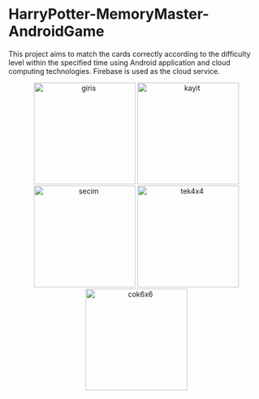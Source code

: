 # HarryPotter-MemoryMaster-AndroidGame
This project aims to match the cards correctly according to the difficulty level within the specified time using Android application and cloud computing technologies. Firebase is used as the cloud service.
<p align="center">
  <img width="200" src="https://user-images.githubusercontent.com/130709461/236045779-37bb2422-9db8-4b78-aaf9-63d5022740da.jpeg" alt="giris">
  <img width="200" src="https://user-images.githubusercontent.com/130709461/236046008-d0f2741b-b4e3-426f-b6f0-d735b13c60cd.jpeg" alt="kayit">
  <img width="200" src="https://user-images.githubusercontent.com/130709461/236045914-aeb3e11f-e473-4fd7-89f6-784d3967d789.jpeg" alt="secim">
  <img width="200" src="https://user-images.githubusercontent.com/130709461/236046236-3adb4d17-3e54-479b-bd98-d0d5acdfd2a5.jpeg" alt="tek4x4">
  <img width="200" src="https://user-images.githubusercontent.com/130709461/236046418-4bf73b61-2d49-4df8-b93c-486308465888.jpeg" alt="cok6x6">
</p>

